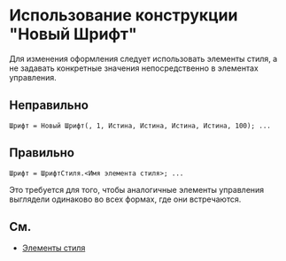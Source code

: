 # Использование конструкции "Новый Шрифт"

Для изменения оформления следует использовать элементы стиля, а не
задавать конкретные значения непосредственно в элементах управления.

## Неправильно

```bsl
Шрифт = Новый Шрифт(, 1, Истина, Истина, Истина, Истина, 100); ...
```

## Правильно

```bsl
Шрифт = ШрифтСтиля.<Имя элемента стиля>; ...
```

Это требуется для того, чтобы аналогичные элементы управления выглядели
одинаково во всех формах, где они встречаются.

## См.

- [Элементы стиля](https://its.1c.ru/db/v8std#content:667:hdoc:1)
